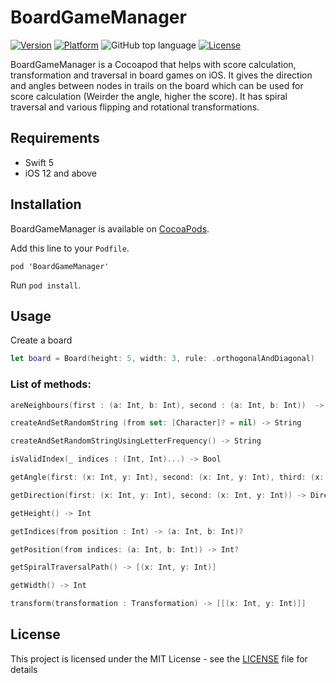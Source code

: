 # BoardGameManager
[![Version](https://img.shields.io/cocoapods/v/BoardGameManager.svg)](https://cocoapods.org/pods/BoardGameManager)
[![Platform](https://img.shields.io/cocoapods/p/BoardGameManager.svg)](https://cocoapods.org/pods/BoardGameManager)
![GitHub top language](https://img.shields.io/github/languages/top/prasad1120/BoardGameManager)
[![License](https://img.shields.io/github/license/prasad1120/BoardGameManager.svg?style=flat)](./LICENSE)

BoardGameManager is a Cocoapod that helps with score calculation, transformation and traversal in board games on iOS. It gives the direction and angles between nodes in trails on the board which can be used for score calculation (Weirder the angle, higher the score). It has spiral traversal and various flipping and rotational transformations. 

## Requirements 
- Swift 5
- iOS 12 and above

## Installation
BoardGameManager is available on [CocoaPods](https://cocoapods.org/pods/BoardGameManager).

Add this line to your `Podfile`.
~~~
pod 'BoardGameManager'
~~~
Run `pod install`.

## Usage
Create a board
~~~swift
let board = Board(height: 5, width: 3, rule: .orthogonalAndDiagonal)
~~~
### List of methods:
~~~swift
areNeighbours(first : (a: Int, b: Int), second : (a: Int, b: Int))  -> Bool?
~~~
~~~swift
createAndSetRandomString (from set: [Character]? = nil) -> String
~~~
~~~swift
createAndSetRandomStringUsingLetterFrequency() -> String
~~~
~~~swift
isValidIndex(_ indices : (Int, Int)...) -> Bool
~~~
~~~swift
getAngle(first: (x: Int, y: Int), second: (x: Int, y: Int), third: (x: Int, y: Int)) -> Angle?
~~~
~~~swift
getDirection(first: (x: Int, y: Int), second: (x: Int, y: Int)) -> Direction?
~~~
~~~swift
getHeight() -> Int
~~~
~~~swift
getIndices(from position : Int) -> (a: Int, b: Int)?
~~~
~~~swift
getPosition(from indices: (a: Int, b: Int)) -> Int?
~~~
~~~swift
getSpiralTraversalPath() -> [(x: Int, y: Int)]
~~~
~~~swift
getWidth() -> Int
~~~
~~~swift
transform(transformation : Transformation) -> [[(x: Int, y: Int)]]
~~~





## License
This project is licensed under the MIT License - see the [LICENSE](./LICENSE) file for details



